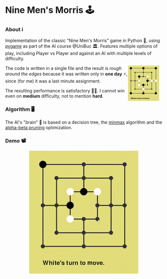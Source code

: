 # Nine Men's Morris 🕹️

### About ℹ️

Implementation of the classic "Nine Men's Morris" game in Python 🐍, using
[pygame](https://www.pygame.org/news) as part of the AI course @UniBuc 🏛️.
Features multiple options of play, including Player vs Player and against an AI
with multiple levels of difficulty.

<div style="margin: 10px;">
    <img src='./assets/game_table.png' alt='table' width=100px align=right>
</div>

The code is written in a single file and the result is _rough around the edges_
because it was written only in **one day** ⚡, since (for me) it was a last minute
assignment.

The resulting performance is satisfactory 👌🏼. I cannot win even on **medium**
difficulty, not to mention **hard**.


### Algorithm 🖥

The AI's "brain" 🧠 is based on a decision tree, the
[minmax](https://en.wikipedia.org/wiki/Minimax) algorithm and the [alpha-beta
pruning](https://en.wikipedia.org/wiki/Alpha%E2%80%93beta_pruning) optimization.

### Demo 📽

<div align="center">
    <img src='./assets/demo.gif' alt='demo' width=350px>
</div>
